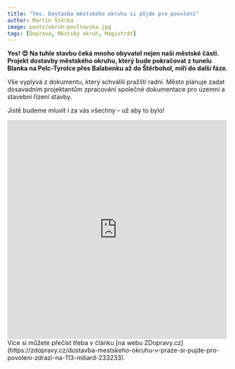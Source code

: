 ```yaml
---
title: "Yes. Dostavba městského okruhu si půjde pro povolení"
author: Martin Štěrba
image: posts/okruh-povltavska.jpg
tags: [Doprava, Městský okruh, Magistrát]
---
```


**Yes! 😍 Na tuhle stavbu čeká mnoho obyvatel nejen naší městské části. Projekt dostavby městského okruhu, který bude pokračovat z tunelu Blanka na Pelc-Tyrolce přes Balabenku až do Štěrbohol, míří do další fáze.**

Vše vyplývá z dokumentu, který schválili pražští radní. Město plánuje zadat dosavadním projektantům zpracování společné dokumentace pro územní a stavební řízení stavby.

Jistě budeme mluvit i za vás všechny – už aby to bylo!

<iframe src="https://www.facebook.com/plugins/post.php?href=https%3A%2F%2Fwww.facebook.com%2Fpiratipraha8%2Fposts%2Fpfbid02SfosNKAjaqsSFDNS3AuTuDz3KkiLcsPkRnYJpc11p14ZofdjENjkxXpceovdohp7l&show_text=false&width=500" width="500" height="498" style="border:none;overflow:hidden" scrolling="no" frameborder="0" allowfullscreen="true" allow="autoplay; clipboard-write; encrypted-media; picture-in-picture; web-share"></iframe>
<br />
Více si můžete přečíst třeba v článku [na webu ZDopravy.cz](https://zdopravy.cz/dostavba-mestskeho-okruhu-v-praze-si-pujde-pro-povoleni-zdrazi-na-113-miliard-233233).
